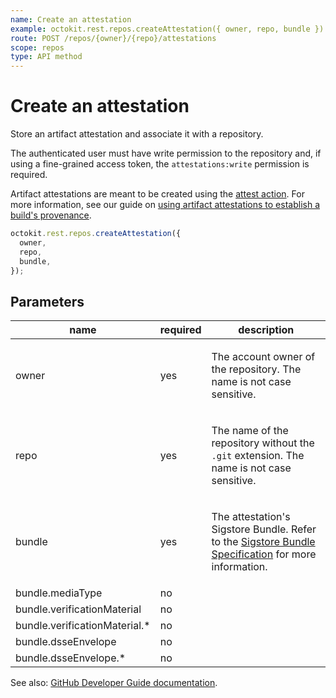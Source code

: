 ```yaml
---
name: Create an attestation
example: octokit.rest.repos.createAttestation({ owner, repo, bundle })
route: POST /repos/{owner}/{repo}/attestations
scope: repos
type: API method
---
```


# Create an attestation

Store an artifact attestation and associate it with a repository.

The authenticated user must have write permission to the repository and, if using a fine-grained access token, the `attestations:write` permission is required.

Artifact attestations are meant to be created using the [attest action](https://github.com/actions/attest). For more information, see our guide on [using artifact attestations to establish a build's provenance](https://docs.github.com/actions/security-guides/using-artifact-attestations-to-establish-provenance-for-builds).

```js
octokit.rest.repos.createAttestation({
  owner,
  repo,
  bundle,
});
```

## Parameters

<table>
  <thead>
    <tr>
      <th>name</th>
      <th>required</th>
      <th>description</th>
    </tr>
  </thead>
  <tbody>
    <tr><td>owner</td><td>yes</td><td>

The account owner of the repository. The name is not case sensitive.

</td></tr>
<tr><td>repo</td><td>yes</td><td>

The name of the repository without the `.git` extension. The name is not case sensitive.

</td></tr>
<tr><td>bundle</td><td>yes</td><td>

The attestation's Sigstore Bundle.
Refer to the [Sigstore Bundle Specification](https://github.com/sigstore/protobuf-specs/blob/main/protos/sigstore_bundle.proto) for more information.

</td></tr>
<tr><td>bundle.mediaType</td><td>no</td><td>

</td></tr>
<tr><td>bundle.verificationMaterial</td><td>no</td><td>

</td></tr>
<tr><td>bundle.verificationMaterial.*</td><td>no</td><td>

</td></tr>
<tr><td>bundle.dsseEnvelope</td><td>no</td><td>

</td></tr>
<tr><td>bundle.dsseEnvelope.*</td><td>no</td><td>

</td></tr>
  </tbody>
</table>

See also: [GitHub Developer Guide documentation](https://docs.github.com/rest/repos/repos#create-an-attestation).
